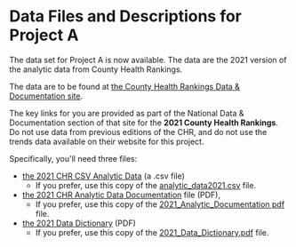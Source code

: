 # Data Files and Descriptions for Project A

The data set for Project A is now available. The data are the 2021 version of the analytic data from County Health Rankings.

The data are to be found at [the County Health Rankings Data & Documentation site](https://www.countyhealthrankings.org/explore-health-rankings/rankings-data-documentation).

The key links for you are provided as part of the National Data & Documentation section of that site for the **2021 County Health Rankings**. Do not use data from previous editions of the CHR, and do not use the trends data available on their website for this project. 

Specifically, you'll need three files:

- [the 2021 CHR CSV Analytic Data](https://www.countyhealthrankings.org/sites/default/files/media/document/analytic_data2021.csv) (a .csv file)
    - If you prefer, use this copy of the [analytic_data2021.csv](https://github.com/THOMASELOVE/431-data/blob/main/projectA/analytic_data2021.csv) file.
- [the 2021 CHR Analytic Data Documentation](https://www.countyhealthrankings.org/sites/default/files/media/document/2021%20Analytic%20Documentation.pdf) file (PDF), 
    - If you prefer, use this copy of the [2021_Analytic_Documentation pdf](https://github.com/THOMASELOVE/431-data/blob/main/projectA/2021_Analytic_Documentation.pdf) file.
- [the 2021 Data Dictionary](https://www.countyhealthrankings.org/sites/default/files/media/document/DataDictionary_2021.pdf) (PDF)
    - If you prefer, use this copy of the [2021_Data_Dictionary.pdf](https://github.com/THOMASELOVE/431-data/blob/main/projectA/2021_Data_Dictionary.pdf) file.
